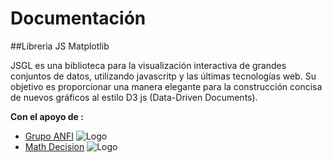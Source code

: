# Documentación 

##Libreria JS Matplotlib

JSGL es una biblioteca para la visualización interactiva de grandes conjuntos de datos, utilizando javascritp y las últimas tecnologías web. Su objetivo es proporcionar una manera elegante para la construcción concisa de nuevos gráficos al estilo  D3 js (Data-Driven Documents).





**Con el apoyo de :**
* [Grupo ANFI](http://www.grupoanfi.com) ![Logo](http://www.grupoanfi.com/images/zt_genius/images/Logo%20Anfi.jpg)
* [Math Decision](http://www.mathdecision.com) ![Logo](http://www.mathdecision.com/images/logomath.png)

